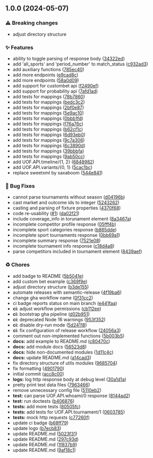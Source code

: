 ## 1.0.0 (2024-05-07)


### ⚠ Breaking changes

* adjust directory structure

### ✨ Features

* ability to toggle parsing of response body ([34322ed](https://github.com/efcasado/uof_api/commit/34322ed978e5fd1a7286e3807ca934c7ae958cf3))
* add 'all_sports' and 'period_number' to match_status ([c932ad3](https://github.com/efcasado/uof_api/commit/c932ad35a7baee9979f38f14ab0004ec82fde296))
* add auxiliary functions ([785ec40](https://github.com/efcasado/uof_api/commit/785ec4038bf1684cc7df187d564b37be02bcfa07))
* add more endpoints ([e9cad8c](https://github.com/efcasado/uof_api/commit/e9cad8cbb180fa3328407da8d335763371e8c057))
* add more endpoints ([58a0d09](https://github.com/efcasado/uof_api/commit/58a0d093e29c85a2dfaac021d6f7837cb9783f01))
* add support for custombet api ([f2490ef](https://github.com/efcasado/uof_api/commit/f2490efb357a04a9452d95e9afb777642243d90d))
* add support for probability api ([7afd1ad](https://github.com/efcasado/uof_api/commit/7afd1ad7611e47936cff28679e9399bcabc038f5))
* add tests for mappings ([78b7860](https://github.com/efcasado/uof_api/commit/78b786091a0e9a4a2731de47bd392e48c1933d93))
* add tests for mappings ([bedc3c2](https://github.com/efcasado/uof_api/commit/bedc3c2eeb9c8446fcadb0a7cc2b4503b0554e03))
* add tests for mappings ([2bf0e87](https://github.com/efcasado/uof_api/commit/2bf0e87725ffd0eda025fa741509a2c178ce1881))
* add tests for mappings ([5e9ac10](https://github.com/efcasado/uof_api/commit/5e9ac100e59a73947333d60acfbe6f72dbb72959))
* add tests for mappings ([0bbb1fd](https://github.com/efcasado/uof_api/commit/0bbb1fda00e55859417187d15f252c43dcf71f5c))
* add tests for mappings ([f76a76c](https://github.com/efcasado/uof_api/commit/f76a76c56a5602160fd698eaf7bf8d6d7cccd254))
* add tests for mappings ([b62cf1c](https://github.com/efcasado/uof_api/commit/b62cf1ce561e8cb5ab6d05110cc51bde1de4c4e7))
* add tests for mappings ([6d93eb0](https://github.com/efcasado/uof_api/commit/6d93eb02f1643d1becf23d43db8953f5aa5e5274))
* add tests for mappings ([9c7a306](https://github.com/efcasado/uof_api/commit/9c7a306dc4de2a87feebae1649670eab002658a6))
* add tests for mappings ([6c3890d](https://github.com/efcasado/uof_api/commit/6c3890d4735025bab02e6c2b382c8846e7a65fa2))
* add tests for mappings ([39bbbfa](https://github.com/efcasado/uof_api/commit/39bbbfa71f95d35049e78b86999a92a3c1d859ae))
* add tests for mappings ([9ab50cc](https://github.com/efcasado/uof_api/commit/9ab50cc817afa3f280e7d61eb380b736c2bd839e))
* add UOF.API.timeline/{1, 2} ([6848982](https://github.com/efcasado/uof_api/commit/68489823133e8204c83a74b665d3362791912bf2))
* add UOF.API.variants/{0, 1} ([5cac1bc](https://github.com/efcasado/uof_api/commit/5cac1bc435c21884e2a9c8d98a2afe647b1db1b0))
* replace sweetxml by saxaboom ([544e841](https://github.com/efcasado/uof_api/commit/544e841f1b0f21d17bcf46c5eda5d57daea8d587))


### 🐛 Bug Fixes

* cannot parse tournaments without season ([d04196b](https://github.com/efcasado/uof_api/commit/d04196bd087d8398656f41f9ca4129f5277c5e05))
* cast market and outcome ids to integer ([5243262](https://github.com/efcasado/uof_api/commit/52432620f9751ee4d90b280ad71803af74d8983e))
* casting and parsing of fixture properties ([4370f68](https://github.com/efcasado/uof_api/commit/4370f68d01bbaf0ccccb3541b671033c62047677))
* code re-usability ([#1](https://github.com/efcasado/uof_api/issues/1)) ([da02f21](https://github.com/efcasado/uof_api/commit/da02f213476a1bd90d2d7b67657715e363cc02b9))
* include coverage_info in torunament element ([8a3467a](https://github.com/efcasado/uof_api/commit/8a3467ae0f2df1d55aea303c492558c81b945b80))
* incomplete competitor profile response ([05fff4b](https://github.com/efcasado/uof_api/commit/05fff4b01b92670c68c7559903ea2bbe4bffc74b))
* incomplete sport categories response ([b865dde](https://github.com/efcasado/uof_api/commit/b865ddec016a84a1d0a1f7f0ac18c5f9cf18d8c0))
* incomplete sport tournaments response ([0bb69a1](https://github.com/efcasado/uof_api/commit/0bb69a1b76d1999b16e309e9a78260ccf513e8e2))
* incomplete summary response ([7521e08](https://github.com/efcasado/uof_api/commit/7521e08d9c1c6687b08e4cbaba55b7ddb84c3798))
* incomplete tournament info response ([c18d4a8](https://github.com/efcasado/uof_api/commit/c18d4a8ed1d09170083662b501b7b2a16d2246cf))
* parse competitors included in tournament element ([8439aef](https://github.com/efcasado/uof_api/commit/8439aef21c6de059148e9300d18f88137af26910))


### ♻️ Chores

* add badge to README ([5b5041e](https://github.com/efcasado/uof_api/commit/5b5041ef716bf7f26bac41adacef4be708148ef4))
* add custom bet example ([c369f9e](https://github.com/efcasado/uof_api/commit/c369f9e8005c08c6cf4766e1683266dd72127c4b))
* adjust directory structure ([b3de155](https://github.com/efcasado/uof_api/commit/b3de15553cff698f8a39066438ab685589e19cb1))
* automate releases with semantic-release ([4f19ba6](https://github.com/efcasado/uof_api/commit/4f19ba6f9124fbd4b5e60db1476b2db9798c73fb))
* change gha workflow name ([0f31cc2](https://github.com/efcasado/uof_api/commit/0f31cc2f2eb98b0b687416f7790a4e13498d25e7))
* ci badge reports status on main branch ([e441faa](https://github.com/efcasado/uof_api/commit/e441faaf33ca2f88311cc2821ca2093d7754a25b))
* **ci:** adjust workflow permissions ([cb112ee](https://github.com/efcasado/uof_api/commit/cb112ee10fce3cdc5c0feba2bfa5dc1a10ede143))
* **ci:** bootstrap gha pipeline ([d02b951](https://github.com/efcasado/uof_api/commit/d02b951fb9a9b61720cd566058f6ef019880340c))
* **ci:** deprecated Node 16 warnings ([953f352](https://github.com/efcasado/uof_api/commit/953f352e5ac7d0c23d3d06211a92540bd6222762))
* **ci:** disable dry-run mode ([5d24118](https://github.com/efcasado/uof_api/commit/5d24118790bd71bbcd7fd04b09ebc5e19f175e9b))
* **ci:** fix configuration of release workflow ([24056a3](https://github.com/efcasado/uof_api/commit/24056a3ab5859b74e278f71f16defaa3cbabc180))
* comment out non-implemented functions ([5b003b5](https://github.com/efcasado/uof_api/commit/5b003b536dad72b550fd74a026afcacac17a81e8))
* **docs:** add example to README.md ([c80470c](https://github.com/efcasado/uof_api/commit/c80470c54f4f805f380cab924dbc5264da433c56))
* **docs:** add module docs ([56523d8](https://github.com/efcasado/uof_api/commit/56523d8496bb74391967af67baa6ba46340cc395))
* **docs:** hide non-documented modules ([1d11c4c](https://github.com/efcasado/uof_api/commit/1d11c4cec9086f8ae1bd563bbf39f650b56d5fc0))
* **docs:** update README.md ([a14cad3](https://github.com/efcasado/uof_api/commit/a14cad3874ffe93b5e977bf295bdbd849172a9d7))
* fix directory structure of utils modules ([9685704](https://github.com/efcasado/uof_api/commit/96857042ce1c23bdaab716a38a7251ec069c74e1))
* fix formatting ([4901790](https://github.com/efcasado/uof_api/commit/49017900a5328059172adb87c9345134f2d221ef))
* initial commit ([acc8c00](https://github.com/efcasado/uof_api/commit/acc8c0081145bf04b8cb101aa83077913c0fb619))
* **logs:** log http response body at debug level ([30a1d1a](https://github.com/efcasado/uof_api/commit/30a1d1ac46cbaddc4e63784f2ffe1e492cfb42e0))
* pretty print test data files ([7963466](https://github.com/efcasado/uof_api/commit/7963466f0329425fad1876d09a90281155efcfd8))
* remove unnecessary config file ([5110eb2](https://github.com/efcasado/uof_api/commit/5110eb2db54900fb54daba7053ec795a4257125b))
* **test:** can parse UOF.API.whoami/0 response ([8144ad2](https://github.com/efcasado/uof_api/commit/8144ad21ef93f8f95d72cf7fc7f4858cd1cab3a8))
* **test:** run doctests ([b406876](https://github.com/efcasado/uof_api/commit/b406876d6d4f61ede997bdbf9e6d3c99a91dd7ed))
* **tests:** add more tests ([80505fc](https://github.com/efcasado/uof_api/commit/80505fcbb299c9b16cd6ceea1435c9b2ab9180ee))
* **tests:** add tests for UOF.API.tournament/1 ([0603785](https://github.com/efcasado/uof_api/commit/0603785eb7d3d3ea283244dc7dce63b4fa0f134d))
* **tests:** mock http requests ([c77260f](https://github.com/efcasado/uof_api/commit/c77260fc84e242e09ff907269ebb7c86cb34002e))
* update ci badge ([b68ff79](https://github.com/efcasado/uof_api/commit/b68ff7942dda04e71108114e9efd5a4b0fd15b1d))
* update logo ([b7ecb83](https://github.com/efcasado/uof_api/commit/b7ecb839e15bc9f3591620acb43af6686ceff377))
* update README.md ([5023f31](https://github.com/efcasado/uof_api/commit/5023f31acad18f276afd352935a1f766fd7682da))
* update README.md ([297c93d](https://github.com/efcasado/uof_api/commit/297c93dfc3fc9bcdabf401a1ad94a7e510de27fa))
* update README.md ([1f837b9](https://github.com/efcasado/uof_api/commit/1f837b92fb850d81dff85619c04d3d002036a428))
* update README.md ([9af18c1](https://github.com/efcasado/uof_api/commit/9af18c185f7e8a7c07a688fb26cdaf8925bc9498))
